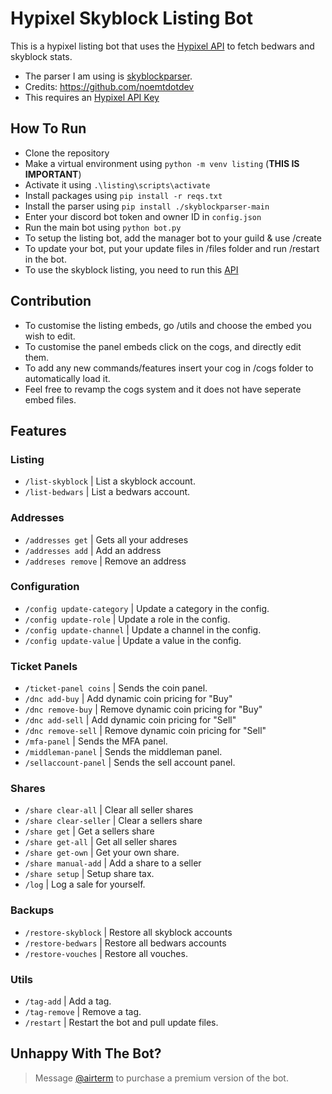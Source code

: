 # Hypixel Skyblock Listing Bot
This is a hypixel listing bot that uses the [Hypixel API](https://developer.hypixel.net/) to fetch bedwars and skyblock stats.
- The parser I am using is [skyblockparser](https://github.com/noemt-studios/skyblockparser).
- Credits: https://github.com/noemtdotdev
- This requires an [Hypixel API Key](https://developer.hypixel.net/)
## How To Run
- Clone the repository
- Make a virtual environment using `python -m venv listing` (**THIS IS IMPORTANT**)
- Activate it using `.\listing\scripts\activate`
- Install packages using `pip install -r reqs.txt`
- Install the parser using `pip install ./skyblockparser-main`
- Enter your discord bot token and owner ID in `config.json`
- Run the main bot using `python bot.py`
- To setup the listing bot, add the manager bot to your guild & use /create
- To update your bot, put your update files in /files folder and run /restart in the bot.
- To use the skyblock listing, you need to run this [API](https://github.com/airs-sb/skyhelper-networth)
## Contribution
- To customise the listing embeds, go /utils and choose the embed you wish to edit.
- To customise the panel embeds click on the cogs, and directly edit them.
- To add any new commands/features insert your cog in /cogs folder to automatically load it.
- Feel free to revamp the cogs system and it does not have seperate embed files.
## Features
### Listing
- `/list-skyblock` | List a skyblock account.
- `/list-bedwars` | List a bedwars account.
### Addresses
- `/addresses get` | Gets all your addreses
- `/addresses add` | Add an address
- `/addreses remove` | Remove an address
### Configuration
- `/config update-category` | Update a category in the config.
- `/config update-role` | Update a role in the config.
- `/config update-channel` | Update a channel in the config.
- `/config update-value` | Update a value in the config.
### Ticket Panels
- `/ticket-panel coins` | Sends the coin panel.
- `/dnc add-buy` | Add dynamic coin pricing for "Buy"
- `/dnc remove-buy` | Remove dynamic coin pricing for "Buy"
- `/dnc add-sell` | Add dynamic coin pricing for "Sell"
- `/dnc remove-sell` | Remove dynamic coin pricing for "Sell"
- `/mfa-panel` | Sends the MFA panel.
- `/middleman-panel` | Sends the middleman panel.
- `/sellaccount-panel` | Sends the sell account panel.
### Shares
- `/share clear-all` | Clear all seller shares
- `/share clear-seller` | Clear a sellers share
- `/share get` | Get a sellers share
- `/share get-all` | Get all seller shares
- `/share get-own` | Get your own share.
- `/share manual-add` | Add a share to a seller
- `/share setup` | Setup share tax.
- `/log` | Log a sale for yourself.
### Backups
- `/restore-skyblock` | Restore all skyblock accounts
- `/restore-bedwars` | Restore all bedwars accounts
- `/restore-vouches` | Restore all vouches.
### Utils
- `/tag-add` | Add a tag.
- `/tag-remove` | Remove a tag.
- `/restart` | Restart the bot and pull update files.
## Unhappy With The Bot?
> Message [@airterm](https://discord.com/users/1292032485601050667) to purchase a premium version of the bot.
